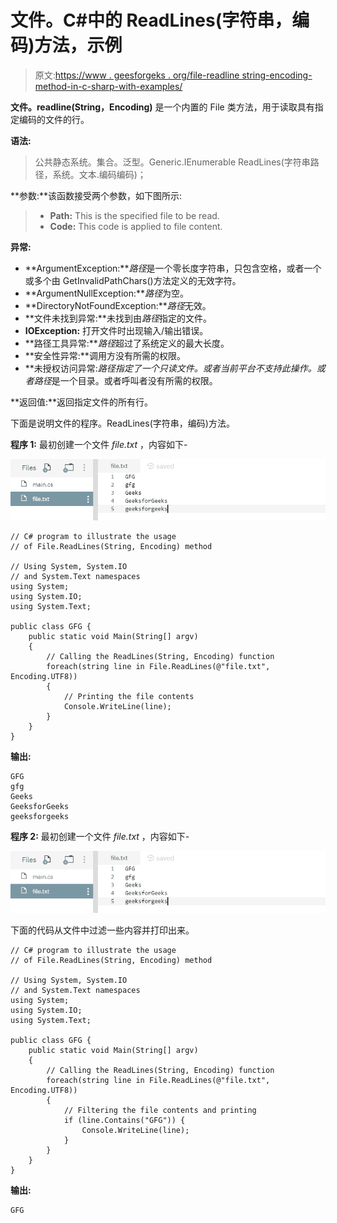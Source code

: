 # 文件。C#中的 ReadLines(字符串，编码)方法，示例

> 原文:[https://www . geesforgeks . org/file-readline string-encoding-method-in-c-sharp-with-examples/](https://www.geeksforgeeks.org/file-readlinesstring-encoding-method-in-c-sharp-with-examples/)

**文件。readline(String，Encoding)** 是一个内置的 File 类方法，用于读取具有指定编码的文件的行。

**语法:**

> 公共静态系统。集合。泛型。Generic.IEnumerable ReadLines(字符串路径，系统。文本.编码编码)；

**参数:**该函数接受两个参数，如下图所示:

> *   **Path:** This is the specified file to be read.
> *   **Code:** This code is applied to file content.

**异常:**

*   **ArgumentException:***路径*是一个零长度字符串，只包含空格，或者一个或多个由 GetInvalidPathChars()方法定义的无效字符。
*   **ArgumentNullException:***路径*为空。
*   **DirectoryNotFoundException:***路径*无效。
*   **文件未找到异常:**未找到由*路径*指定的文件。
*   **IOException:** 打开文件时出现输入/输出错误。
*   **路径工具异常:***路径*超过了系统定义的最大长度。
*   **安全性异常:**调用方没有所需的权限。
*   **未授权访问异常:***路径*指定了一个只读文件。或者当前平台不支持此操作。或者*路径*是一个目录。或者呼叫者没有所需的权限。

**返回值:**返回指定文件的所有行。

下面是说明文件的程序。ReadLines(字符串，编码)方法。

**程序 1:** 最初创建一个文件 *file.txt* ，内容如下-

![file.txt](img/0c0cc86bade8523d22345553100d911b.png)

```
// C# program to illustrate the usage
// of File.ReadLines(String, Encoding) method

// Using System, System.IO
// and System.Text namespaces
using System;
using System.IO;
using System.Text;

public class GFG {
    public static void Main(String[] argv)
    {
        // Calling the ReadLines(String, Encoding) function
        foreach(string line in File.ReadLines(@"file.txt", Encoding.UTF8))
        {
            // Printing the file contents
            Console.WriteLine(line);
        }
    }
}
```

**输出:**

```
GFG
gfg
Geeks
GeeksforGeeks
geeksforgeeks

```

**程序 2:** 最初创建一个文件 *file.txt* ，内容如下-

![file.txt](img/0c0cc86bade8523d22345553100d911b.png)

下面的代码从文件中过滤一些内容并打印出来。

```
// C# program to illustrate the usage
// of File.ReadLines(String, Encoding) method

// Using System, System.IO
// and System.Text namespaces
using System;
using System.IO;
using System.Text;

public class GFG {
    public static void Main(String[] argv)
    {
        // Calling the ReadLines(String, Encoding) function
        foreach(string line in File.ReadLines(@"file.txt", Encoding.UTF8))
        {
            // Filtering the file contents and printing
            if (line.Contains("GFG")) {
                Console.WriteLine(line);
            }
        }
    }
}
```

**输出:**

```
GFG

```